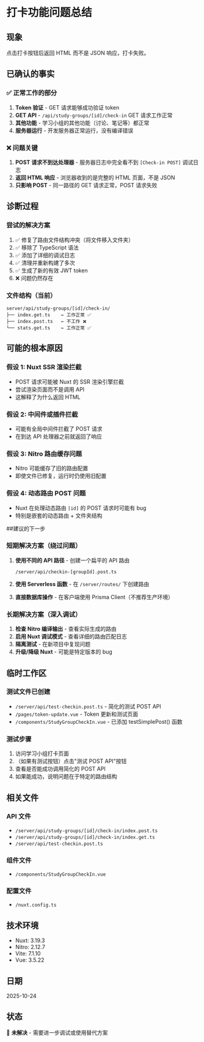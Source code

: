 # 打卡功能问题总结

## 现象
点击打卡按钮后返回 HTML 而不是 JSON 响应，打卡失败。

## 已确认的事实

### ✅ 正常工作的部分
1. **Token 验证** - GET 请求能够成功验证 token
2. **GET API** - `/api/study-groups/[id]/check-in` GET 请求工作正常
3. **其他功能** - 学习小组的其他功能（讨论、笔记等）都正常
4. **服务器运行** - 开发服务器正常运行，没有编译错误

### ❌ 问题关键
1. **POST 请求不到达处理器** - 服务器日志中完全看不到 `[Check-in POST]` 调试日志
2. **返回 HTML 响应** - 浏览器收到的是完整的 HTML 页面，不是 JSON
3. **只影响 POST** - 同一路径的 GET 请求正常，POST 请求失败

## 诊断过程

### 尝试的解决方案
1. ✅ 修复了路由文件结构冲突（将文件移入文件夹）
2. ✅ 移除了 TypeScript 语法
3. ✅ 添加了详细的调试日志
4. ✅ 清理并重新构建了多次
5. ✅ 生成了新的有效 JWT token
6. ❌ 问题仍然存在

### 文件结构（当前）
```
server/api/study-groups/[id]/check-in/
├── index.get.ts    ← 工作正常 ✅
├── index.post.ts   ← 不工作 ❌
└── stats.get.ts    ← 工作正常 ✅
```

## 可能的根本原因

### 假设 1: Nuxt SSR 渲染拦截
- POST 请求可能被 Nuxt 的 SSR 渲染引擎拦截
- 尝试渲染页面而不是调用 API
- 这解释了为什么返回 HTML

### 假设 2: 中间件或插件拦截
- 可能有全局中间件拦截了 POST 请求
- 在到达 API 处理器之前就返回了响应

### 假设 3: Nitro 路由缓存问题
- Nitro 可能缓存了旧的路由配置
- 即使文件已修复，运行时仍使用旧配置

### 假设 4: 动态路由 POST 问题
- Nuxt 在处理动态路由 `[id]` 的 POST 请求时可能有 bug
- 特别是嵌套的动态路由 + 文件夹结构

##建议的下一步

### 短期解决方案（绕过问题）
1. **使用不同的 API 路径** - 创建一个扁平的 API 路由
   ```
   /server/api/checkin-[groupId].post.ts
   ```

2. **使用 Serverless 函数** - 在 `/server/routes/` 下创建路由

3. **直接数据库操作** - 在客户端使用 Prisma Client（不推荐生产环境）

### 长期解决方案（深入调试）
1. **检查 Nitro 编译输出** - 查看实际生成的路由
2. **启用 Nuxt 调试模式** - 查看详细的路由匹配日志
3. **隔离测试** - 在新项目中复现问题
4. **升级/降级 Nuxt** - 可能是特定版本的 bug

## 临时工作区

### 测试文件已创建
- `/server/api/test-checkin.post.ts` - 简化的测试 POST API
- `/pages/token-update.vue` - Token 更新和测试页面
- `/components/StudyGroupCheckIn.vue` - 已添加 testSimplePost() 函数

### 测试步骤
1. 访问学习小组打卡页面
2. （如果有测试按钮）点击"测试 POST API"按钮
3. 查看是否能成功调用简化的 POST API
4. 如果能成功，说明问题在于特定的路由结构

## 相关文件

### API 文件
- `/server/api/study-groups/[id]/check-in/index.post.ts`
- `/server/api/study-groups/[id]/check-in/index.get.ts`
- `/server/api/test-checkin.post.ts`

### 组件文件
- `/components/StudyGroupCheckIn.vue`

### 配置文件
- `/nuxt.config.ts`

## 技术环境
- Nuxt: 3.19.3
- Nitro: 2.12.7
- Vite: 7.1.10
- Vue: 3.5.22

## 日期
2025-10-24

## 状态
🔴 **未解决** - 需要进一步调试或使用替代方案
